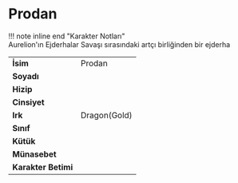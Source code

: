 # Prodan   
  
!!! note inline end "Karakter Notları"  
	Aurelion'ın Ejderhalar Savaşı sırasındaki artçı birliğinden bir ejderha     
  
|  |  |  
|---|---|  
| **İsim** | Prodan |  
| **Soyadı** |  |  
| **Hizip** |  |  
| **Cinsiyet** |  |  
| **Irk** | Dragon(Gold) |  
| **Sınıf** |  |  
| **Kütük** |  |  
| **Münasebet** |  |  
| **Karakter Betimi** |  |  
  
  
